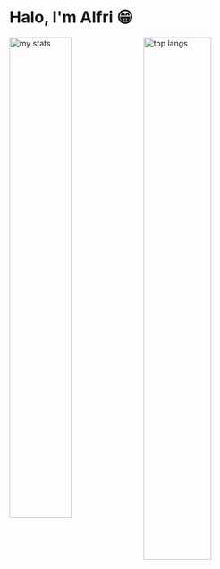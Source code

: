 # Halo, I'm Alfri 😁
<img alt="my stats" align="left" width="47%" src="https://github-readme-stats.vercel.app/api?username=afyznode"/>
<img alt="top langs" align="left" width="49%" src="https://github-readme-stats.vercel.app/api?username=afyznode&layout=compact"/>
